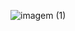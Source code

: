 ![imagem (1)](https://github.com/helenamaciel/app-base/assets/137103715/0ef9ef92-1e2b-4e52-8c3e-970e692a4dbb)
